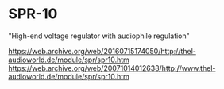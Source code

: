 # SPR-10
"High-end voltage regulator with audiophile regulation"  
  
  
https://web.archive.org/web/20160715174050/http://thel-audioworld.de/module/spr/spr10.htm  
https://web.archive.org/web/20071014012638/http://www.thel-audioworld.de/module/spr/spr10.htm
